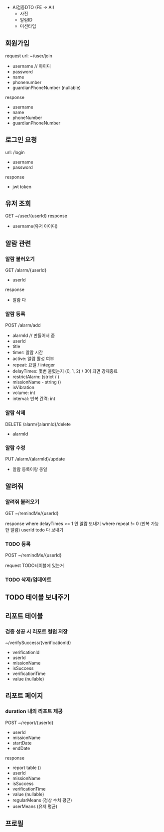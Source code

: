 - AI검증DTO (FE -> AI)
  - 사진
  - 알람ID
  - 미션타입

## 회원가입

request
url: ~/user/join

- username // 아이디
- password
- name
- phonenumber
- guardianPhoneNumber (nullable)

response

- username
- name
- phoneNumber
- guardianPhoneNumber

## 로그인 요청

url: /login

- username
- password

response

- jwt token

## 유저 조회

GET ~/user/{userId}
response

- username(유저 아이디)

## 알람 관련

### 알람 불러오기

GET /alarm/{userId}

- userId

response

- 알람 다

### 알람 등록

POST /alarm/add

- alarmId // 만들어서 줌
- userId
- title
- timer: 알람 시간
- active: 알람 활성 여부
- repeat: 요일 / integer
- delayTimes: 몇번 울렸는지 (0, 1, 2) / 3이 되면 강제종료
- restrictAlarm: (strict / )
- missionName - string ()
- isVibration
- volume: int
- interval: 반복 간격: int

### 알람 삭제

DELETE /alarm/{alarmId}/delete

- alarmId

### 알람 수정

PUT /alarm/{alarmId}/update

- 알람 등록이랑 동일

## 알려줘

### 알려줘 불러오기

GET ~/remindMe/{userId}

response
where delayTimes >= 1 인 알람 보내기
where repeat != 0 (반복 가능한 알람)
userId todo 다 보내기

### TODO 등록

POST ~/remindMe/{userId}

request
TODO테이블에 있는거

### TODO 삭제/업데이트

## TODO 테이블 보내주기

## 리포트 테이블

### 검증 성공 시 리포트 컬럼 저장

~/verifySuccess/{verificationId}

- verificationId
- userId
- missionName
- isSuccess
- verificationTime
- value (nullable)

## 리포트 페이지

### duration 내의 리포트 제공

POST ~/report/{userId}

- userId
- missionName
- startDate
- endDate

response

- report table ()
- userId
- missionName
- isSuccess
- verificationTime
- value (nullable)
- regularMeans (정상 수치 평균)
- userMeans (유저 평균)

## 프로필
